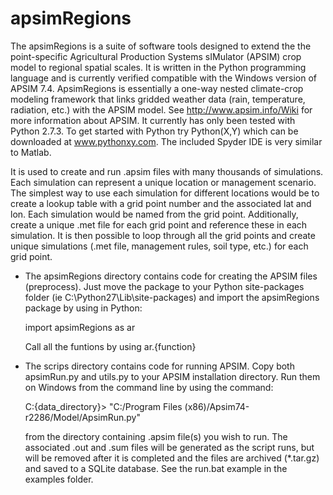 apsimRegions
============

The apsimRegions is a suite of software tools designed to extend the the point-specific Agricultural Production Systems sIMulator (APSIM) crop model to regional spatial scales. It is written in the  Python programming language and is currently verified compatible with the Windows version of APSIM 7.4. ApsimRegions is essentially a one-way nested climate-crop modeling framework that links gridded weather data (rain, temperature, radiation, etc.) with the APSIM model. See http://www.apsim.info/Wiki for more information about APSIM. It currently has only been tested with Python 2.7.3. To get started with Python try Python(X,Y) which can be downloaded at www.pythonxy.com. The included Spyder IDE is very similar to Matlab.

It is used to create and run .apsim files with many thousands of simulations. Each simulation can represent a unique location or management scenario. The simplest way to use each simulation for different locations would be to create a lookup table with a grid point number and the associated lat and lon. Each simulation would be named from the grid point.  Additionally, create a unique .met file for each grid point and reference these in each simulation. It is then possible to loop through all the grid points and create unique simulations (.met file, management rules, soil type, etc.) for each grid point.

- The apsimRegions directory contains code for creating the APSIM files (preprocess). Just move the package to your Python site-packages folder (ie C:\Python27\Lib\site-packages) and import the apsimRegions package by using in Python:

  import apsimRegions as ar

  Call all the funtions by using ar.{function}

- The scrips directory contains code for running APSIM. Copy both apsimRun.py and utils.py to your APSIM installation directory. Run them on Windows from the command line by using the command:

  C:\{data_directory}> "C:/Program Files (x86)/Apsim74-r2286/Model/ApsimRun.py"
  
  from the directory containing .apsim file(s) you wish to run. The associated .out and .sum files will be generated as the script runs, but will be removed after it is completed and the files are archived (*.tar.gz) and saved to a SQLite database. See the run.bat example in the examples folder.
